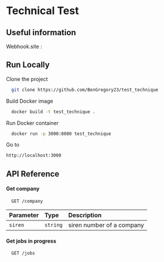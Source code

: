 
# Technical Test

## Useful information

Webhook.site :  


## Run Locally

Clone the project

```bash
  git clone https://github.com/BenGregory23/test_technique
```


Build Docker image 

```bash
  docker build -t test_technique .
```

Run Docker container
```bash
  docker run -p 3000:8080 test_technique
```

Go to 

```bash
http://localhost:3000
```


## API Reference

#### Get company

```http
  GET /company
```

| Parameter | Type     | Description                |
| :-------- | :------- | :------------------------- |
| `siren` | `string` | siren number of a company|

#### Get jobs in progress

```http
  GET /jobs
```


